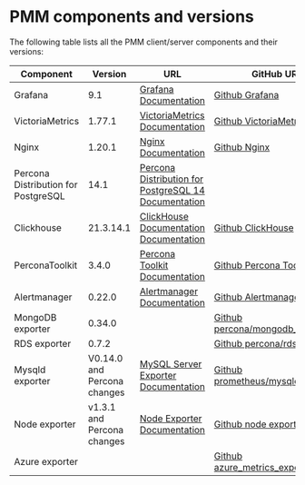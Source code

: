 # PMM components and versions

The following table lists all the PMM client/server components and their versions:


| Component| Version| URL                                           | GitHub URL                                                                                                  |
|----------|--------|---------------------------------------------- |-------------------------------------------------------------------------------------------------------------|
| Grafana  | 9.1    | [Grafana Documentation](https://grafana.com/docs/grafana/latest/)|[Github Grafana](https://github.com/percona-platform/grafana)|                                          
| VictoriaMetrics| 1.77.1    | [VictoriaMetrics Documentation](https://docs.victoriametrics.com/)|[Github VictoriaMetrics](https://github.com/VictoriaMetrics/VictoriaMetrics)    |                                          
| Nginx    | 1.20.1 | [Nginx Documentation](http://nginx.org/en/docs/)|[Github Nginx](https://github.com/nginx/nginx-releases)                                                    |                                          
| Percona Distribution for PostgreSQL  | 14.1    | [Percona Distribution for PostgreSQL 14 Documentation](https://www.percona.com/doc/postgresql/LATEST/index.html)|              |                                          
| Clickhouse| 21.3.14.1 |[ClickHouse Documentation Documentation](https://clickhouse.com/docs/en/)|[Github ClickHouse](https://github.com/ClickHouse/ClickHouse)|                                          
| PerconaToolkit  | 3.4.0    | [Percona Toolkit Documentation](https://www.percona.com/doc/percona-toolkit/3.0/index.html)|[Github Percona Toolkit](https://github.com/percona/percona-toolkit)|                                          
| Alertmanager  | 0.22.0   | [Alertmanager Documentation](https://prometheus.io/docs/alerting/latest/alertmanager/)|[Github Alertmanager](https://github.com/prometheus/alertmanager)|                                          
| MongoDB exporter  | 0.34.0    | |[Github percona/mongodb_exporter](https://github.com/percona/mongodb_exporter)|                                          
| RDS exporter  | 0.7.2    | |[Github percona/rds_exporter](https://github.com/percona/rds_exporter)|                                          
| Mysqld exporter| V0.14.0 and Percona changes    | [MySQL Server Exporter Documentation](https://grafana.com/oss/prometheus/exporters/mysql-exporter/)|[Github prometheus/mysqld_exporter](https://github.com/prometheus/mysqld_exporter)    |                                          
| Node exporter|v1.3.1 and Percona changes| [Node Exporter Documentation](https://prometheus.io/docs/guides/node-exporter/)|[Github node exporter](https://github.com/prometheus/node_exporter)    |                                          
| Azure exporter|       |            |[Github azure_metrics_exporter](https://github.com/RobustPerception/azure_metrics_exporter)    |                                          


